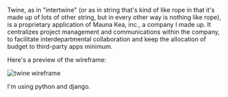 Twine, as in "intertwine" (or as in string that's kind of like rope in that it's made up of lots of other string, but in every other way is nothing like rope), is a proprietary application of Mauna Kea, inc., a company I made up. It centralizes project management and communications within the company, to facilitate interdepartmental collaboration and keep the allocation of budget to third-party apps minimum.

Here's a preview of the wireframe: 

![twine wireframe](https://res.cloudinary.com/dlqzyf0xf/image/upload/v1678313167/twine/twine_wf_oky01x.png)

I'm using python and django.

